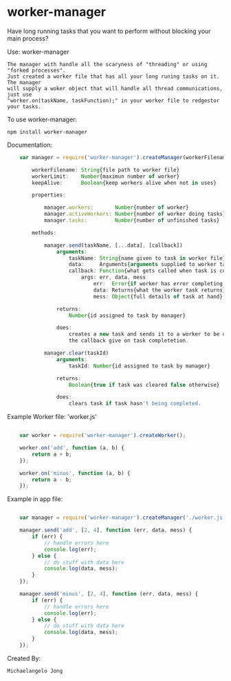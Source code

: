 worker-manager
==============

Have long running tasks that you want to perform without blocking your main process?

Use: worker-manager

    The manager with handle all the scaryness of "threading" or using "forked processes".
    Just created a worker file that has all your long runing tasks on it.  The manager
    will supply a woker object that will handle all thread communications, just use
    "worker.on(taskName, taskFunction);" in your worker file to redgestor your tasks.

To use worker-manager:

    npm install worker-manager

Documentation:
```javascript
    var manager = require('worker-manager').createManager(workerFilename, workerLimit, keepAlive)

        workerFilename: String{file path to worker file}
        workerLimit:    Number{maximun number of worker}
        keepAlive:      Boolean{keep workers alive when not in uses}

        properties:

            manager.workers:       Number{number of worker}
            manager.activeWorkers: Number{number of worker doing tasks}
            manager.tasks:         Number{number of unfinished tasks}

        methods:

            manager.send(taskName, [...data], [callback])
                arguments:
                    taskName: String{name given to task in worker file}
                    data:     Arguments{arguments supplied to worker task}
                    callback: Function{what gets called when task is completed}
                        args: err, data, mess
                            err:  Error{if worker has error completing task}
                            data: Returns{what the worker task returns}
                            mess: Object{full details of task at hand}

                returns:
                    Number{id assigned to task by manager}

                does:
                    creates a new task and sends it to a worker to be done, calls
                    the callback give on task completetion.

            manager.clear(taskId)
                arguments:
                    taskId: Number{id assigned to task by manager}

                returns:
                    Boolean{true if task was cleared false otherwise}

                does:
                    clears task if task hasn't being completed.
```
Example Worker file: 'worker.js'
```javascript

    var worker = require('worker-manager').createWorker();

    worker.on('add', function (a, b) {
        return a + b;
    });

    worker.on('minus', function (a, b) {
        return a - b;
    });
```
Example in app file:
```javascript

    var manager = require('worker-manager').createManager('./worker.js', 10, false);

    manager.send('add', [2, 4], function (err, data, mess) {
        if (err) {
            // handle errors here
            console.log(err);
        } else {
            // do stuff with data here
            console.log(data, mess);
        }
    });

    manager.send('minus', [2, 4], function (err, data, mess) {
        if (err) {
            // handle errors here
            console.log(err);
        } else {
            // do stuff with data here
            console.log(data, mess);
        }
    });
```

Created By:

    Michaelangelo Jong